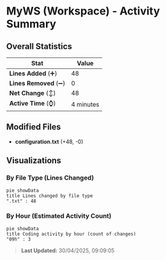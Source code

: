 # MyWS (Workspace) - Activity Summary 

## Overall Statistics

| Stat                   | Value                                                             |
| ---------------------- | ----------------------------------------------------------------- |
| **Lines Added** (➕)   | 48                                          |
| **Lines Removed** (➖) | 0                                        |
| **Net Change** (↕)    | 48                |
| **Active Time** (⌚)   | 4 minutes |


## Modified Files
- **configuration.txt** (+48, -0)

## Visualizations

### By File Type (Lines Changed)

```mermaid
pie showData
title Lines changed by file type
".txt" : 48
```

### By Hour (Estimated Activity Count)

```mermaid
pie showData
title Coding activity by hour (count of changes)
"09h" : 3
```


> **Last Updated:** 30/04/2025, 09:09:05